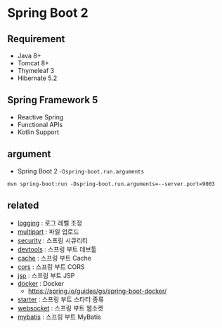 # Spring Boot 2

## Requirement
* Java 8+
* Tomcat 8+
* Thymeleaf 3
* Hibernate 5.2

## Spring Framework 5
* Reactive Spring
* Functional APIs
* Kotlin Support

## argument
* Spring Boot 2 `-Dspring-boot.run.arguments`
```
mvn spring-boot:run -Dspring-boot.run.arguments=--server.port=9003
```

## related
* [logging](/mib/spring/logging) : 로그 레벨 조정
* [multipart](/mib/spring/multipart) : 파일 업로드
* [security](/mib/spring/security) : 스프링 시큐리티
* [devtools](/mib/spring/devtools) : 스프링 부트 데브툴
* [cache](/mib/spring/cache) : 스프링 부트 Cache
* [cors](/mib/spring/cors) : 스프링 부트 CORS
* [jsp](/mib/spring/jsp) : 스프링 부트 JSP
* [docker](/mib/docker) : Docker
  * https://spring.io/guides/gs/spring-boot-docker/
* [starter](/mib/spring/starter) : 스프링 부트 스타터 종류
* [websocket](/mib/spring/websocket) : 스프링 부트 웹소켓
* [mybatis](/mib/spring/mybatis) : 스프링 부트 MyBatis
